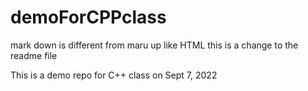 # demoForCPPclass #
mark down is different from maru up like HTML 
 this is a change to the readme file
 

This is a demo repo for C++ class on Sept 7, 2022
